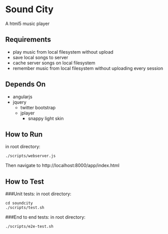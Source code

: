 Sound City
=========

A html5 music player

Requirements
------------

- play music from local filesystem without upload
- save local songs to server
- cache server songs on local filesystem
- remember music from local filesystem without uploading every session

Depends On
----------

- angularjs
- jquery
   - twitter bootstrap
   - jplayer 
      - snappy light skin

How to Run
----------
in root directory:
    
    ./scripts/webserver.js

Then navigate to http://localhost:8000/app/index.html

How to Test 
-----------

###Unit tests:
in root directory:

    cd soundcity
    ./scripts/test.sh

###End to end tests:
in root directory:

    ./scripts/e2e-test.sh
